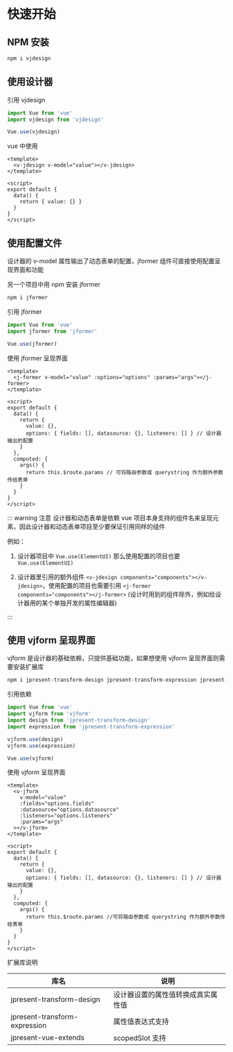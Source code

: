 # 快速开始

## NPM 安装

```bash
npm i vjdesign
```

## 使用设计器

引用 vjdesign

```javascript
import Vue from 'vue'
import vjdesign from 'vjdesign'

Vue.use(vjdesign)
```

vue 中使用

```vue
<template>
  <v-jdesign v-model="value"></v-jdesign>
</template>

<script>
export default {
  data() {
    return { value: {} }
  }
}
</script>
```

## 使用配置文件

设计器的 v-model 属性输出了动态表单的配置，jformer 组件可直接使用配置呈现界面和功能

另一个项目中用 npm 安装 jformer

```bash
npm i jformer
```

引用 jformer

```javascript
import Vue from 'vue'
import jformer from 'jformer'

Vue.use(jformer)
```

使用 jformer 呈现界面

```vue
<template>
  <j-former v-model="value" :options="options" :params="args"></j-former>
</template>

<script>
export default {
  data() {
    return {
      value: {},
      options: { fields: [], datasource: {}, listeners: [] } // 设计器输出的配置
    }
  },
  computed: {
    args() {
      return this.$route.params // 可将路由参数或 querystring 作为额外参数传给表单
    }
  }
}
</script>
```

::: warning 注意
设计器和动态表单是依赖 vue 项目本身支持的组件名来呈现元素，因此设计器和动态表单项目至少要保证引用同样的组件

例如：

1. 设计器项目中 `Vue.use(ElementUI)` 那么使用配置的项目也要 `Vue.use(ElementUI)`

2. 设计器里引用的额外组件 `<v-jdesign components="components"></v-jdesign>`，使用配置的项目也需要引用 `<j-former components="components"></j-former>` (设计时用到的组件除外，例如给设计器用的某个单独开发的属性编辑器)

:::

## 使用 vjform 呈现界面

vjform 是设计器的基础依赖，只提供基础功能，如果想使用 vjform 呈现界面则需要安装扩展库

```bash
npm i jpresent-transform-design jpresent-transform-expression jpresent-vue-extends
```

引用依赖

```javascript
import Vue from 'vue'
import vjform from 'vjform'
import design from 'jpresent-transform-design'
import expression from 'jpresent-transform-expression'

vjform.use(design)
vjform.use(expression)

Vue.use(vjform)
```

使用 vjform 呈现界面

```vue
<template>
  <v-jform
    v-model="value"
    :fields="options.fields"
    :datasource="options.datasource"
    :listeners="options.listeners"
    :params="args"
  ></v-jform>
</template>

<script>
export default {
  data() {
    return {
      value: {},
      options: { fields: [], datasource: {}, listeners: [] } // 设计器输出的配置
    }
  },
  computed: {
    args() {
      return this.$route.params //可将路由参数或 querystring 作为额外参数传给表单
    }
  }
}
</script>
```

扩展库说明

| 库名                          | 说明                               |
| ----------------------------- | ---------------------------------- |
| jpresent-transform-design     | 设计器设置的属性值转换成真实属性值 |
| jpresent-transform-expression | 属性值表达式支持                   |
| jpresent-vue-extends          | scopedSlot 支持                    |
